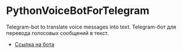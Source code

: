 # PythonVoiceBotForTelegram
Telegram-bot to translate voice messages into text.
Telegram-бот для перевода голосовых сообщений в текст. 

- [Ссылка на бота](https://t.me/VolkovVoiceTranslatorBot)

